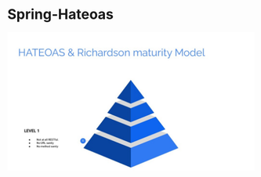 # Spring-Hateoas
<img src="https://github.com/rasitesdmr/Spring-Hateoas/blob/master/images/richardsonMaturityModel.jpg" width="100%" height="50%"/>
